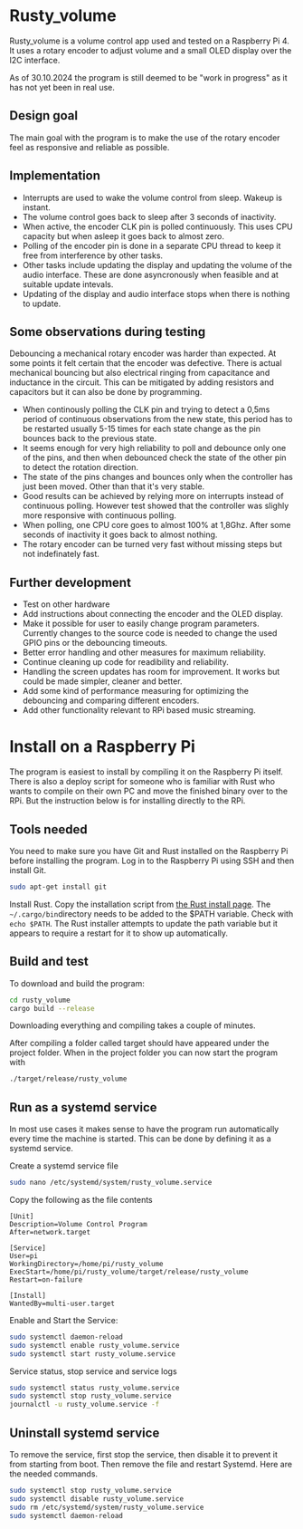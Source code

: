 # Rusty_volume

Rusty_volume is a volume control app used and tested on a Raspberry Pi 4. It uses a rotary encoder to adjust volume and a small OLED display over the I2C interface.

As of 30.10.2024 the program is still deemed to be "work in progress" as it has not yet been in real use.

## Design goal

The main goal with the program is to make the use of the rotary encoder feel as responsive and reliable as possible.

## Implementation

- Interrupts are used to wake the volume control from sleep. Wakeup is instant.
- The volume control goes back to sleep after 3 seconds of inactivity.
- When active, the encoder CLK pin is polled continuously. This uses CPU capacity but when asleep it goes back to almost zero.
- Polling of the encoder pin is done in a separate CPU thread to keep it free from interference by other tasks.
- Other tasks include updating the display and updating the volume of the audio interface. These are done asyncronously when feasible and at suitable update intevals.
- Updating of the display and audio interface stops when there is nothing to update.

## Some observations during testing

Debouncing a mechanical rotary encoder was harder than expected. At some points it felt certain that the encoder was defective. There is actual mechanical bouncing but also electrical ringing from capacitance and inductance in the circuit. This can be mitigated by adding resistors and capacitors but it can also be done by programming.

- When continously polling the CLK pin and trying to detect a 0,5ms period of continuous observations from the new state, this period has to be restarted usually 5-15 times for each state change as the pin bounces back to the previous state.
- It seems enough for very high reliability to poll and debounce only one of the pins, and then when debounced check the state of the other pin to detect the rotation direction.
- The state of the pins changes and bounces only when the controller has just been moved. Other than that it's very stable.
- Good results can be achieved by relying more on interrupts instead of continuous polling. However test showed that the controller was slighly more responsive with continuous polling.
- When polling, one CPU core goes to almost 100% at 1,8Ghz. After some seconds of inactivity it goes back to almost nothing.
- The rotary encoder can be turned very fast without missing steps but not indefinately fast.

## Further development

- Test on other hardware
- Add instructions about connecting the encoder and the OLED display.
- Make it possible for user to easily change program parameters. Currently changes to the source code is needed to change the used GPIO pins or the debouncing timeouts.
- Better error handling and other measures for maximum reliability.
- Continue cleaning up code for readibility and reliability.
- Handling the screen updates has room for improvement. It works but could be made simpler, cleaner and better.
- Add some kind of performance measuring for optimizing the debouncing and comparing different encoders.
- Add other functionality relevant to RPi based music streaming.

# Install on a Raspberry Pi

The program is easiest to install by compiling it on the Raspberry Pi itself. There is also a deploy script for someone who is familiar with Rust who wants to compile on their own PC and move the finished binary over to the RPi. But the instruction below is for installing directly to the RPi.

## Tools needed

You need to make sure you have Git and Rust installed on the Raspberry Pi before installing the program. Log in to the Raspberry Pi using SSH and then install Git.

```bash
sudo apt-get install git
```

Install Rust. Copy the installation script from [the Rust install page](https://www.rust-lang.org/tools/install). The `~/.cargo/bin`directory needs to be added to the $PATH variable. Check with `echo $PATH`. The Rust installer attempts to update the path variable but it appears to require a restart for it to show up automatically.

## Build and test

To download and build the program:

```bash
cd rusty_volume
cargo build --release
```

Downloading everything and compiling takes a couple of minutes.

After compiling a folder called target should have appeared under the project folder. When in the project folder you can now start the program with

```bash
./target/release/rusty_volume
```

## Run as a systemd service

In most use cases it makes sense to have the program run automatically every time the machine is started. This can be done by defining it as a systemd service.

Create a systemd service file

```bash
sudo nano /etc/systemd/system/rusty_volume.service
```

Copy the following as the file contents

```
[Unit]
Description=Volume Control Program
After=network.target

[Service]
User=pi
WorkingDirectory=/home/pi/rusty_volume
ExecStart=/home/pi/rusty_volume/target/release/rusty_volume
Restart=on-failure

[Install]
WantedBy=multi-user.target
```

Enable and Start the Service:

```bash
sudo systemctl daemon-reload
sudo systemctl enable rusty_volume.service
sudo systemctl start rusty_volume.service
```

Service status, stop service and service logs

```bash
sudo systemctl status rusty_volume.service
sudo systemctl stop rusty_volume.service
journalctl -u rusty_volume.service -f
```

## Uninstall systemd service

To remove the service, first stop the service, then disable it to prevent it from starting from boot. Then remove the file and restart Systemd. Here are the needed commands.

```bash
sudo systemctl stop rusty_volume.service
sudo systemctl disable rusty_volume.service
sudo rm /etc/systemd/system/rusty_volume.service
sudo systemctl daemon-reload
```
